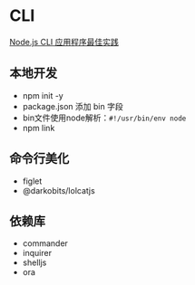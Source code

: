 # CLI
[Node.js CLI 应用程序最佳实践](https://github.com/lirantal/nodejs-cli-apps-best-practices/)

## 本地开发
- npm init -y
- package.json 添加 bin 字段
- bin文件使用node解析：`#!/usr/bin/env node`
- npm link

## 命令行美化
- figlet
- @darkobits/lolcatjs

## 依赖库
- commander
- inquirer
- shelljs
- ora
